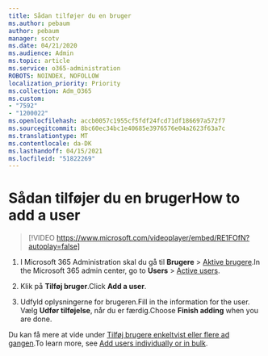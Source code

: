 ```yaml
---
title: Sådan tilføjer du en bruger
ms.author: pebaum
author: pebaum
manager: scotv
ms.date: 04/21/2020
ms.audience: Admin
ms.topic: article
ms.service: o365-administration
ROBOTS: NOINDEX, NOFOLLOW
localization_priority: Priority
ms.collection: Adm_O365
ms.custom:
- "7592"
- "1200022"
ms.openlocfilehash: accb0057c1955cf5fdf24fcd71df186697a572f7
ms.sourcegitcommit: 8bc60ec34bc1e40685e3976576e04a2623f63a7c
ms.translationtype: MT
ms.contentlocale: da-DK
ms.lasthandoff: 04/15/2021
ms.locfileid: "51822269"
---
```

# <a name="how-to-add-a-user"></a><span data-ttu-id="4bf9c-102">Sådan tilføjer du en bruger</span><span class="sxs-lookup"><span data-stu-id="4bf9c-102">How to add a user</span></span>

> [!VIDEO https://www.microsoft.com/videoplayer/embed/RE1FOfN?autoplay=false]

1. <span data-ttu-id="4bf9c-103">I Microsoft 365 Administration skal du gå til **Brugere** > [Aktive brugere](https://admin.microsoft.com/Adminportal/Home?source=applauncher#/users).</span><span class="sxs-lookup"><span data-stu-id="4bf9c-103">In the Microsoft 365 admin center, go to **Users** > [Active users](https://admin.microsoft.com/Adminportal/Home?source=applauncher#/users).</span></span>

2. <span data-ttu-id="4bf9c-104">Klik på **Tilføj bruger**.</span><span class="sxs-lookup"><span data-stu-id="4bf9c-104">Click **Add a user**.</span></span>

3. <span data-ttu-id="4bf9c-105">Udfyld oplysningerne for brugeren.</span><span class="sxs-lookup"><span data-stu-id="4bf9c-105">Fill in the information for the user.</span></span> <span data-ttu-id="4bf9c-106">Vælg **Udfør tilføjelse**, når du er færdig.</span><span class="sxs-lookup"><span data-stu-id="4bf9c-106">Choose **Finish adding** when you are done.</span></span>

<span data-ttu-id="4bf9c-107">Du kan få mere at vide under [Tilføj brugere enkeltvist eller flere ad gangen](https://docs.microsoft.com/microsoft-365/admin/add-users/add-users).</span><span class="sxs-lookup"><span data-stu-id="4bf9c-107">To learn more, see [Add users individually or in bulk](https://docs.microsoft.com/microsoft-365/admin/add-users/add-users).</span></span>